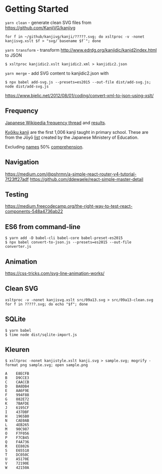 # Getting Started

`yarn clean` - generate clean SVG files from https://github.com/KanjiVG/kanjivg

    for f in ~/github/kanjivg/kanji/?????.svg; do xsltproc -v -nonet kanjisvg.xslt $f > "svg/`basename $f`"; done

`yarn transform` - transform http://www.edrdg.org/kanjidic/kanjd2index.html to JSON

    $ xsltproc kanjidic2.xslt kanjidic2.xml > kanjidic2.json

`yarn merge` - add SVG content to kanjidic2.json with

    $ npx babel add-svg.js --presets=es2015 --out-file dist/add-svg.js; node dist/add-svg.js

https://www.bjelic.net/2012/08/01/coding/convert-xml-to-json-using-xslt/

## Frequency

[Japanese Wikipedia frequency thread](https://forum.koohii.com/thread-3216.html) and [results](https://docs.google.com/spreadsheets/d/1LRRK09PsneshnqP8-mvwvFjYGr2EsSWK_69RYwIFEzo/edit#gid=0).  

[Kyōiku kanji](https://en.wikipedia.org/wiki/Ky%C5%8Diku_kanji) are the first 1,006 kanji taught in primary school. These are from the Jōyō [list](https://en.wikipedia.org/wiki/J%C5%8Dy%C5%8D_kanji) created by the Japanese Ministery of Education.

Excluding [names](https://www.reddit.com/r/LearnJapanese/comments/2s55tz/3002_most_used_kanji_makes_up_95_of_whats_in/cnmcasw/) 50% [comprehension](http://web.archive.org/web/20080919234047/http://nozaki-lab.ics.aichi-edu.ac.jp/nozaki/asahi/kanji.html).

## Navigation

https://medium.com/@pshrmn/a-simple-react-router-v4-tutorial-7f23ff27adf
https://github.com/ddewaele/react-simple-master-detail

## Testing

https://medium.freecodecamp.org/the-right-way-to-test-react-components-548a4736ab22

## ES6 from command-line

    $ yarn add -D babel-cli babel-core babel-preset-es2015
    $ npx babel convert-to-json.js --presets=es2015 --out-file converter.js

## Animation

https://css-tricks.com/svg-line-animation-works/

## Clean SVG

    xsltproc -v -nonet kanjisvg.xslt src/09a13.svg > src/09a13-clean.svg
    for f in ?????.svg; do echo "$f"; done

## SQLite

    $ yarn babel
    $ time node dist/sqlite-import.js

## Kleuren

    $ xsltproc -nonet kanjistyle.xslt kanji.svg > sample.svg; mogrify -format png sample.svg; open sample.png

    A    E8ECFB
    B    D9CCE3
    C    CAACCB
    D    BA8DB4
    E    AA6F9E
    F    994F88
    G    882E72
    K    7BAFDE
    J    6195CF
    I    437DBF
    H    1965B0
    N    CAE0AB
    L    4EB265
    M    90C987
    O    F7F056
    P    F7CB45
    Q    F4A736
    R    EE8026
    S    E65518
    T    DC050C
    U    A5170E
    V    72190E
    W    42150A
